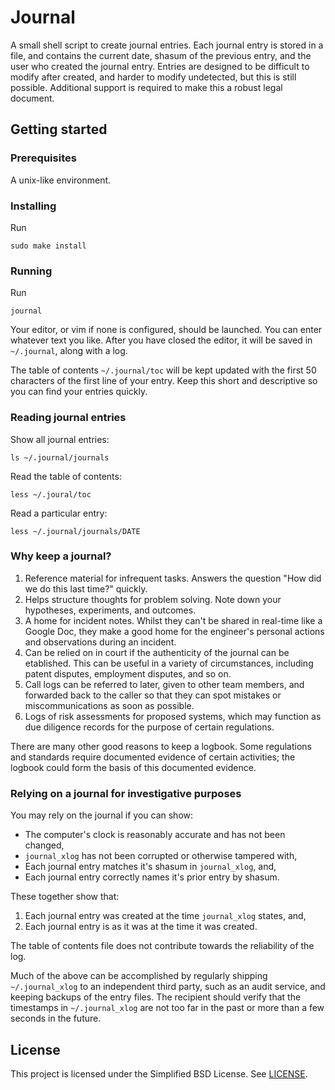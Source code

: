 # Journal

A small shell script to create journal entries. Each journal entry is
stored in a file, and contains the current date, shasum of the previous
entry, and the user who created the journal entry. Entries are designed to
be difficult to modify after created, and harder to modify undetected, but
this is still possible. Additional support is required to make this a robust
legal document.

## Getting started

### Prerequisites

A unix-like environment.

### Installing

Run

`sudo make install`

### Running

Run

`journal`

Your editor, or vim if none is configured, should be launched. You can
enter whatever text you like. After you have closed the editor, it
will be saved in `~/.journal`, along with a log.

The table of contents `~/.journal/toc` will be kept updated with the
first 50 characters of the first line of your entry. Keep this short and
descriptive so you can find your entries quickly.

### Reading journal entries

Show all journal entries:

`ls ~/.journal/journals`

Read the table of contents:

`less ~/.joural/toc`

Read a particular entry:

`less ~/.journal/journals/DATE`

### Why keep a journal?

  1. Reference material for infrequent tasks. Answers the question "How did we
     do this last time?" quickly.
  2. Helps structure thoughts for problem solving. Note down your hypotheses,
     experiments, and outcomes.
  3. A home for incident notes. Whilst they can't be shared in real-time like a
     Google Doc, they make a good home for the engineer's personal actions and
     observations during an incident. 
  4. Can be relied on in court if the authenticity of the journal can be
     etablished. This can be useful in a variety of circumstances, including
     patent disputes, employment disputes, and so on.
  5. Call logs can be referred to later, given to other team members, and
     forwarded back to the caller so that they can spot mistakes or
     miscommunications as soon as possible.
  6. Logs of risk assessments for proposed systems, which may function as due
     diligence records for the purpose of certain regulations.

There are many other good reasons to keep a logbook. Some regulations and
standards require documented evidence of certain activities; the logbook could
form the basis of this documented evidence.

### Relying on a journal for investigative purposes

You may rely on the journal if you can show:

  * The computer's clock is reasonably accurate and has not been changed,
  * `journal_xlog` has not been corrupted or otherwise tampered with,
  * Each journal entry matches it's shasum in `journal_xlog`, and,
  * Each journal entry correctly names it's prior entry by shasum.

These together show that:

  1. Each journal entry was created at the time `journal_xlog` states, and,
  2. Each journal entry is as it was at the time it was created.

The table of contents file does not contribute towards the reliability of the
log.

Much of the above can be accomplished by regularly shipping `~/.journal_xlog`
to an independent third party, such as an audit service, and keeping backups of
the entry files. The recipient should verify that the timestamps in
`~/.journal_xlog` are not too far in the past or more than a few seconds in the
future.

## License

This project is licensed under the Simplified BSD License. See
[LICENSE](LICENSE).
